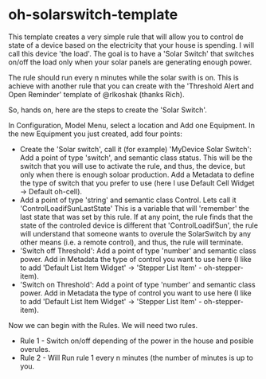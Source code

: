 # oh-solarswitch-template
This template creates a very simple rule that will allow you to control de state of a device based on the electricity that your house is spending. I will call this device 'the load'. The goal is to have a 'Solar Switch' that switches on/off the load only when your solar panels are generating enough power.

The rule should run every n minutes while the solar swith is on. This is achieve with another rule that you can create with the 'Threshold Alert and Open Reminder' template of @rlkoshak (thanks Rich).

So, hands on, here are the steps to create the 'Solar Switch'.

In Configuration, Model Menu, select a location and Add one Equipment. In the new Equipment you just created, add four points:
- Create the 'Solar switch', call it (for example) 'MyDevice Solar Switch': Add a point of type 'switch', and semantic class status. This will be the switch that you will use to activate the  rule, and thus, the device, but only when there is enough soloar production. Add a Metadata to define the type of switch that you prefer to use (here I use Default Cell Widget -> Default oh-cell).
- Add a point of type 'string' and semantic class Control. Lets call it 'ControlLoadifSunLastState' This is a variable that will 'remember' the last state that was set by this rule. If at any point, the rule finds that the state of the controled device is different that 'ControlLoadifSun', the rule will understand that someone wants to overule the SolarSwitch by any other means (i.e. a remote control), and thus, the rule will terminate.
- 'Switch off Threshold': Add a point of type 'number' and semantic class power. Add in Metadata the type of control you want to use here (I like to add 'Default List Item Widget' -> 'Stepper List Item' - oh-stepper-item).
- 'Switch on Threshold': Add a point of type 'number' and semantic class power. Add in Metadata the type of control you want to use here (I like to add 'Default List Item Widget' -> 'Stepper List Item' - oh-stepper-item).


Now we can begin with the Rules. We will need two rules.
- Rule 1 - Switch on/off depending of the power in the house and posible overules.
- Rule 2 - Will Run rule 1 every n minutes (the number of minutes is up to you.


